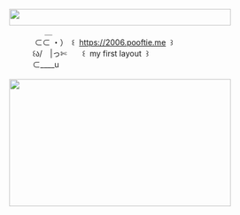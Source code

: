 <img width="400" height="30" src="https://middlepot.com/img/lacey.png">\
　　　　‌ ‌ ＿\
　　　‌ ⊂⊂ ・）　꒰ ‌ https://2006.pooftie.me ‌ ꒱\
　　　꒰ა/　|っ✄　　꒰ ‌ my first layout ‌ ꒱\
　　　⊂____u\
  \
<img width="400" height="230" src="https://middlepot.com/img/kawaii.jpg">
